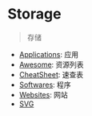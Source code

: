 # Storage

> 存储

- [Applications](./applications/README.md): 应用
- [Awesome](./awesome/README.md): 资源列表
- [CheatSheet](./cheatsheet/README.md): 速查表
- [Softwares](./softwares/README.md): 程序
- [Websites](./websites/README.md): 网站
- [SVG](./svg/README.md)
